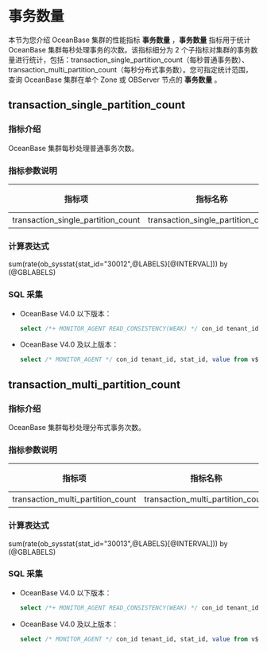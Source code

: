 # 事务数量

本节为您介绍 OceanBase 集群的性能指标 **事务数量** ，**事务数量** 指标用于统计 OceanBase 集群每秒处理事务的次数。该指标细分为 2 个子指标对集群的事务数量进行统计，包括：transaction_single_partition_count（每秒普通事务数）、transaction_multi_partition_count（每秒分布式事务数）。您可指定统计范围，查询 OceanBase 集群在单个 Zone 或 OBServer 节点的 **事务数量** 。

## transaction_single_partition_count

### 指标介绍

OceanBase 集群每秒处理普通事务次数。

### 指标参数说明

|    **指标项**  |     **指标名称** | **单位** |
|-----------|----------|--------|
| transaction_single_partition_count | transaction_single_partition_count | 个  |

### 计算表达式

sum(rate(ob_sysstat{stat_id="30012",@LABELS}[@INTERVAL])) by (@GBLABELS)

### SQL 采集

* OceanBase V4.0 以下版本：

  ```sql
  select /*+ MONITOR_AGENT READ_CONSISTENCY(WEAK) */ con_id tenant_id, stat_id, value from v$sysstat where stat_id IN (30012) and (con_id > 1000 or con_id = 1) and class < 1000
  ```

* OceanBase V4.0 及以上版本：

  ```sql
  select /* MONITOR_AGENT */ con_id tenant_id, stat_id, value from v$sysstat, DBA_OB_TENANTS where stat_id IN (30012) and (con_id > 1000 or con_id = 1) and class < 1000
  ```

## transaction_multi_partition_count

### 指标介绍

OceanBase 集群每秒处理分布式事务次数。

### 指标参数说明

|  **指标项**     |   **指标名称**   | **单位** |
|------------|---------|--------|
| transaction_multi_partition_count | transaction_multi_partition_count | 个      |

### 计算表达式

sum(rate(ob_sysstat{stat_id="30013",@LABELS}[@INTERVAL])) by (@GBLABELS)

### SQL 采集

* OceanBase V4.0 以下版本：

  ```sql
  select /*+ MONITOR_AGENT READ_CONSISTENCY(WEAK) */ con_id tenant_id, stat_id, value from v$sysstat where stat_id IN (30013) and (con_id > 1000 or con_id = 1) and class < 1000
  ```

* OceanBase V4.0 及以上版本：

  ```sql
  select /* MONITOR_AGENT */ con_id tenant_id, stat_id, value from v$sysstat, DBA_OB_TENANTS where stat_id IN (30013) and (con_id > 1000 or con_id = 1) and class < 1000
  ```
